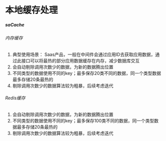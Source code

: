 # 本地缓存处理

##### saCache

###### 内存缓存

1. 典型使用场景：
   Saas产品，一般在中间件会通过应用ID去获取应用数据，通过此接口可以将最热的部分应用数据缓存在内存，减少数据库交互
2. 会自动剔除调用次数少的数据，为新的数据腾出位置
3. 不同类型的数据使用不同的key；最多保存20类不同的数据，同一个类型数据最多存储20条最热的
4. 剔除调用次数少的数据算法较为粗暴，后续考虑迭代


###### Redis缓存

1. 会自动剔除调用次数少的数据，为新的数据腾出位置
2. 不同类型的数据使用不同的key；最多保存100类不同的数据，同一个类型数据最多存储20条最热的
3. 剔除调用次数少的数据算法较为粗暴，后续考虑迭代